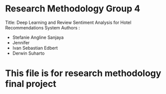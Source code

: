 # Research Methodology Group 4
Title: Deep Learning and Review Sentiment Analysis for Hotel Recommendations System
Authors :
- Stefanie Angline Sanjaya
- Jennifer
- Ivan Sebastian Edbert
- Derwin Suharto

# This file is for research methodology final project


